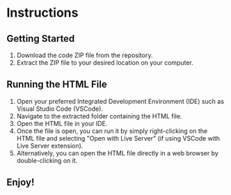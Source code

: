 # Instructions

## Getting Started

1. Download the code ZIP file from the repository.
2. Extract the ZIP file to your desired location on your computer.

## Running the HTML File

1. Open your preferred Integrated Development Environment (IDE) such as Visual Studio Code (VSCode).
2. Navigate to the extracted folder containing the HTML file.
3. Open the HTML file in your IDE.
4. Once the file is open, you can run it by simply right-clicking on the HTML file and selecting "Open with Live Server" (if using VSCode with Live Server extension).
5. Alternatively, you can open the HTML file directly in a web browser by double-clicking on it.

## Enjoy!
